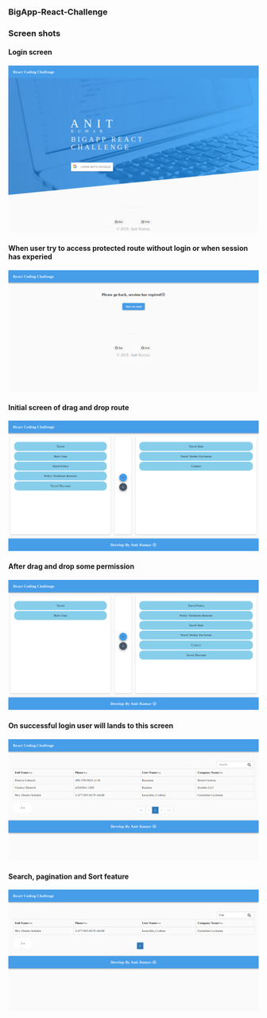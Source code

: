 ### BigApp-React-Challenge


### Screen shots
#### Login screen
![](screenshots/Screenshot_2019-06-06%20Drag%20and%20Drop%20By%20Anit%20Kumar.png)

#### When user try to access protected route without login or when session has experied
![](screenshots/Screenshot_2019-06-06%20Drag%20and%20Drop%20By%20Anit%20Kumar(5).png)

#### Initial screen of drag and drop route
![](screenshots/Screenshot_2019-06-06%20Drag%20and%20Drop%20By%20Anit%20Kumar(1).png)

#### After drag and drop some permission 
![](screenshots/Screenshot_2019-06-06%20Drag%20and%20Drop%20By%20Anit%20Kumar(2).png)

#### On successful login user will lands to this screen
![](screenshots/Screenshot_2019-06-06%20Drag%20and%20Drop%20By%20Anit%20Kumar(3).png)

#### Search, pagination and Sort feature
![](screenshots/Screenshot_2019-06-06%20Drag%20and%20Drop%20By%20Anit%20Kumar(4).png)

